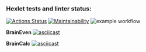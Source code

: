 ### Hexlet tests and linter status:
[![Actions Status](https://github.com/rowro/frontend-project-lvl1/workflows/hexlet-check/badge.svg)](https://github.com/rowro/frontend-project-lvl1/actions)
[![Maintainability](https://api.codeclimate.com/v1/badges/a99a88d28ad37a79dbf6/maintainability)](https://codeclimate.com/github/codeclimate/codeclimate/maintainability)
![example workflow](https://github.com/rowro/frontend-project-lvl1/actions/workflows/my-actions.yml/badge.svg)

**BrainEven**
[![asciicast](https://asciinema.org/a/407965.svg)](https://asciinema.org/a/407965)

**BrainCalc**
[![asciicast](https://asciinema.org/a/408085.svg)](https://asciinema.org/a/408085)

